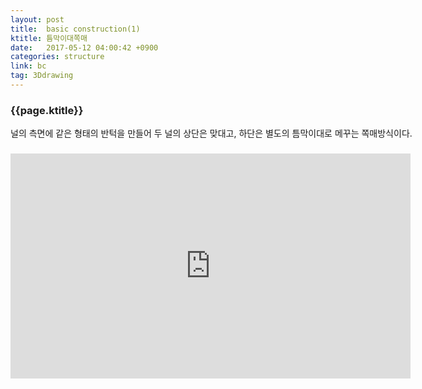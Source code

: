 ```yaml
---
layout: post
title:  basic construction(1)
ktitle: 틈막이대쪽매
date:   2017-05-12 04:00:42 +0900
categories: structure
link: bc
tag: 3Ddrawing
---
```


<div style="width:900px; margin:0px auto">

<h3>
	{{page.ktitle}}
</h3>

<p style="line-height: 160%">널의 측면에 같은 형태의 반턱을 만들어 두 널의 상단은 맞대고, 하단은 별도의 틈막이대로
메꾸는 쪽매방식이다.</p>	
</div>	

<div style="text-align:center; margin:20px 0px 30px 0px; display: block;">
<iframe width="640" height="360" src="https://www.youtube.com/embed/KexMNMJJWNo?autoplay=1&rel=0" frameborder="0" gesture="media" allow="encrypted-media" allowfullscreen></iframe>
</div>
